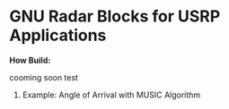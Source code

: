 GNU Radar Blocks for USRP Applications
========

**How Build:**

cooming soon
test

1. Example: Angle of Arrival with MUSIC Algorithm
